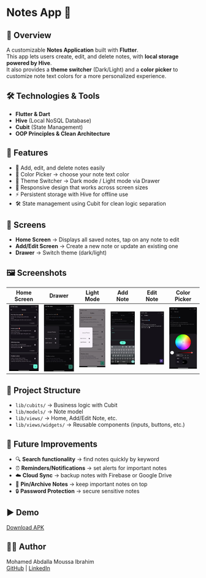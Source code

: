 # Notes App 📝

## 📌 Overview
A customizable **Notes Application** built with **Flutter**.  
This app lets users create, edit, and delete notes, with **local storage powered by Hive**.  
It also provides a **theme switcher** (Dark/Light) and a **color picker** to customize note text colors for a more personalized experience.

## 🛠️ Technologies & Tools
- **Flutter & Dart**
- **Hive** (Local NoSQL Database)
- **Cubit** (State Management)
- **OOP Principles & Clean Architecture**

## 🚀 Features
- 📝 Add, edit, and delete notes easily
- 🎨 Color Picker → choose your note text color
- 🌙 Theme Switcher → Dark mode / Light mode via Drawer
- 📱 Responsive design that works across screen sizes
- ⚡ Persistent storage with Hive for offline use
- 🛠️ State management using Cubit for clean logic separation

## 📱 Screens
- **Home Screen** → Displays all saved notes, tap on any note to edit
- **Add/Edit Screen** → Create a new note or update an existing one
- **Drawer** → Switch theme (dark/light)

## 🖼️ Screenshots

| Home Screen                          | Drawer                              | Light  Mode                            | Add Note                           | Edit Note                            | Color Picker                              | 
|--------------------------------------|-------------------------------------|----------------------------------------|------------------------------------|--------------------------------------|-------------------------------------------|
| ![Home](screen_shoots/home_view.jpg) | ![Drawer](screen_shoots/drawer.jpg) | ![Light](screen_shoots/light_mode.jpg) | ![Add](screen_shoots/add_note.jpg) | ![Edit](screen_shoots/edit_note.jpg) | ![Picker](screen_shoots/color_picker.jpg) |


## 📂 Project Structure
- `lib/cubits/` → Business logic with Cubit
- `lib/models/` → Note model
- `lib/views/` → Home, Add/Edit Note, etc.
- `lib/views/widgets/` → Reusable components (inputs, buttons, etc.)

## 🚧 Future Improvements
- 🔍 **Search functionality** → find notes quickly by keyword
- ⏰ **Reminders/Notifications** → set alerts for important notes
- ☁️ **Cloud Sync** → backup notes with Firebase or Google Drive
- 📌 **Pin/Archive Notes** → keep important notes on top
- 🔒 **Password Protection** → secure sensitive notes

## ▶️ Demo
[Download APK](https://drive.google.com/file/d/18OWOiuoeHXkAaOFTsT0FT5FhrhPrz4ly/view?usp=drivesdk)

## 👨‍💻 Author
Mohamed Abdalla Moussa Ibrahim  
[GitHub](https://github.com/mohamed-abdallah-mouse/NotesApp) | [LinkedIn](https://www.linkedin.com/in/mohamed-abdullah-mouse-69419a1b8?utm_source=share&utm_campaign=share_via&utm_content=profile&utm_medium=android_app)
